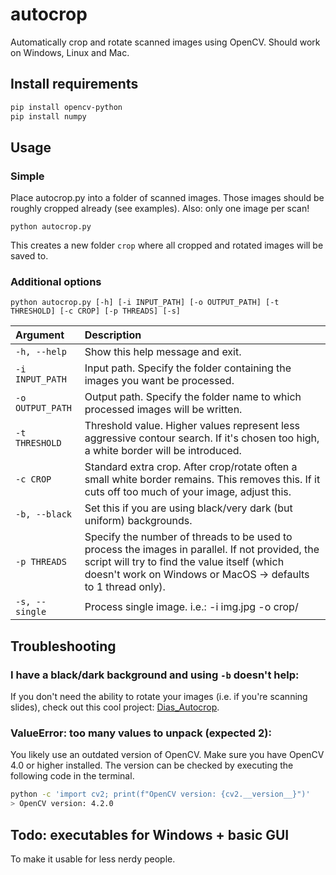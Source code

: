 # autocrop
Automatically crop and rotate scanned images using OpenCV.
Should work on Windows, Linux and Mac.

## Install requirements

```bash
pip install opencv-python
pip install numpy
```

## Usage
### Simple
Place autocrop.py into a folder of scanned images. Those images should be roughly cropped already (see examples).
Also: only one image per scan!

`python autocrop.py`

This creates a new folder `crop` where all cropped and rotated images will be saved to. 

### Additional options
`python autocrop.py [-h] [-i INPUT_PATH] [-o OUTPUT_PATH] [-t THRESHOLD] [-c CROP] [-p THREADS] [-s]`

|Argument| Description|
|:--|:--|
|`-h, --help`| Show this help message and exit.|
|  `-i INPUT_PATH`| Input path. Specify the folder containing the images you want be processed.|
|`-o OUTPUT_PATH`| Output path. Specify the folder name to which processed images will be written.|
|`-t THRESHOLD`| Threshold value. Higher values represent less aggressive contour search. If it's chosen too high, a white border will be introduced.|
|`-c CROP`| Standard extra crop. After crop/rotate often a small white border remains. This removes this. If it cuts off too much of your image, adjust this.|
|`-b, --black`| Set this if you are using black/very dark (but uniform) backgrounds.|
|`-p THREADS`| Specify the number of threads to be used to process the images in parallel. If not provided, the script will try to find the value itself (which doesn't work on Windows or MacOS -> defaults to 1 thread only).|
|`-s, --single`| Process single image. i.e.: -i img.jpg -o crop/|

## Troubleshooting

### I have a black/dark background and using `-b` doesn't help:
If you don't need the ability to rotate your images (i.e. if you're scanning slides), check out this cool project: [Dias_Autocrop](https://github.com/smc8050/Dias_Autocrop).

### ValueError: too many values to unpack (expected 2):
You likely use an outdated version of OpenCV. Make sure you have OpenCV 4.0 or higher installed. The version can be checked by executing the following code in the terminal.

```bash
python -c 'import cv2; print(f"OpenCV version: {cv2.__version__}")'
> OpenCV version: 4.2.0
```

## Todo: executables for Windows + basic GUI
To make it usable for less nerdy people.
